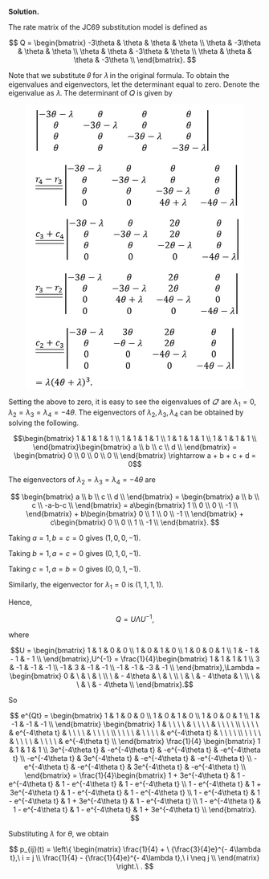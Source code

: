 **Solution.**

The rate matrix of the JC69 substitution model is defined as

$$
Q = \begin{bmatrix}
-3\theta & \theta & \theta & \theta \\
\theta & -3\theta & \theta & \theta \\
\theta & \theta & -3\theta & \theta \\
\theta & \theta & \theta & -3\theta \\
\end{bmatrix}.
$$

Note that we substitute 𝜃 for 𝜆 in the original formula. To obtain the eigenvalues and eigenvectors, let the determinant equal to zero. Denote the eigenvalue as 𝜆. The determinant of 𝑄 is given by

<p align="center">
<img src=img/1.2-1.png>
</p>

Setting the above to zero, it is easy to see the eigenvalues of *𝑄′* are $\lambda_{1}=0$, $\lambda_{2} = \lambda_{3} = \lambda_{4} = - 4\theta$. The eigenvectors of $\lambda_{2},\lambda_{3},\lambda_{4}$ can be obtained by solving the following.

$$\begin{bmatrix}
1 & 1 & 1 & 1 \\
1 & 1 & 1 & 1 \\
1 & 1 & 1 & 1 \\
1 & 1 & 1 & 1 \\
\end{bmatrix}\begin{bmatrix}
a \\
b \\
c \\
d \\
\end{bmatrix} = \begin{bmatrix}
0 \\
0 \\
0 \\
0 \\
\end{bmatrix} \rightarrow a + b + c + d = 0$$



The eigenvectors of
$\lambda_{2} = \lambda_{3} = \lambda_{4} = - 4\theta$ are

$$
\begin{bmatrix}
a \\
b \\
c \\
d \\
\end{bmatrix} = \begin{bmatrix}
a \\
b \\
c \\
-a-b-c \\
\end{bmatrix} = a\begin{bmatrix}
1 \\
0 \\
0 \\
-1 \\
\end{bmatrix} + b\begin{bmatrix}
0 \\
1 \\
0 \\
-1 \\
\end{bmatrix} + c\begin{bmatrix}
0 \\
0 \\
1 \\
-1 \\
\end{bmatrix}.
$$

Taking $a = 1,b = c = 0$ gives $(1,0,0, - 1)$.

Taking $b = 1,a = c = 0$ gives $(0,1,0, - 1).$

Taking $c = 1,a = b = 0$ gives $(0,0,1, - 1)$.

Similarly, the eigenvector for $\lambda_{1} = 0$ is $(1,1,1,1)$.

Hence,

$$Q = U\Lambda U^{- 1},$$

where

$$U = \begin{bmatrix}
1 & 1 & 0 & 0 \\
1 & 0 & 1 & 0 \\
1 & 0 & 0 & 1 \\
1 & - 1 & - 1 & - 1 \\
\end{bmatrix},U^{-1} = \frac{1}{4}\begin{bmatrix}
1 & 1 & 1 & 1 \\
3 & -1 & -1 & -1 \\
-1 & 3 & -1 & -1 \\
 -1 & -1 & -3 & -1 \\
\end{bmatrix},\Lambda = \begin{bmatrix}
0 & \  & \  & \  \\
\  & - 4\theta & \  & \  \\
\  & \  & - 4\theta & \  \\
\  & \  & \  & - 4\theta \\
\end{bmatrix}.$$

So

$$
e^{Qt} = \begin{bmatrix}
1 & 1 & 0 & 0 \\
1 & 0 & 1 & 0 \\
1 & 0 & 0 & 1 \\
1 & -1 & -1 & -1 \\
\end{bmatrix}
\begin{bmatrix}
1 & \ \ \ \ & \ \ \ \ & \ \ \ \ \\
\ \ \ \ & e^{-4\theta t} & \ \ \ \ & \ \ \ \ \\
\ \ \ \ & \ \ \ \ & e^{-4\theta t} & \ \ \ \ \\
\ \ \ \ & \ \ \ \ & \ \ \ \ & e^{-4\theta t} \\
\end{bmatrix}
\frac{1}{4}
\begin{bmatrix}
1 & 1 & 1 & 1 \\
3e^{-4\theta t} & -e^{-4\theta t} & -e^{-4\theta t} & -e^{-4\theta t} \\
-e^{-4\theta t} & 3e^{-4\theta t} & -e^{-4\theta t} & -e^{-4\theta t} \\
-e^{-4\theta t} & -e^{-4\theta t} & 3e^{-4\theta t} & -e^{-4\theta t} \\
\end{bmatrix}
= \frac{1}{4}\begin{bmatrix}
1 + 3e^{-4\theta t} & 1 - e^{-4\theta t} & 1 - e^{-4\theta t} & 1 - e^{-4\theta t} \\
1 - e^{-4\theta t} & 1 + 3e^{-4\theta t} & 1 - e^{-4\theta t} & 1 - e^{-4\theta t} \\
1 - e^{-4\theta t} & 1 - e^{-4\theta t} & 1 + 3e^{-4\theta t} & 1 - e^{-4\theta t} \\
1 - e^{-4\theta t} & 1 - e^{-4\theta t} & 1 - e^{-4\theta t} & 1 + 3e^{-4\theta t} \\
\end{bmatrix}.
$$

Substituting $\lambda$ for $\theta$, we obtain

$$
p_{ij}(t) = \left\{ \begin{matrix}
\frac{1}{4} + \ {\frac{3}{4}e}^{- 4\lambda t},\ i = j \\
\frac{1}{4} - {\frac{1}{4}e}^{- 4\lambda t},\ i \neq j \\
\end{matrix} \right.\ .
$$

